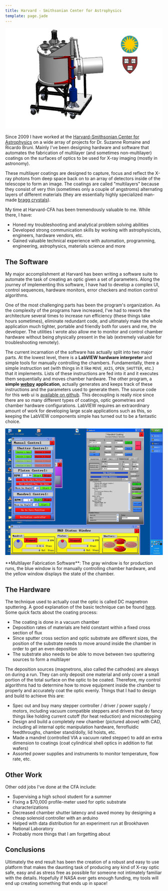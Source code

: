 ```yaml
---
title: Harvard - Smithsonian Center for Astrophysics
template: page.jade
---
```


<div class="media-container">

<img src="/images/projects/amf/chamber-logo.png">

</div>

Since 2009 I have worked at the [Harvard-Smithsonian Center for Astrophysics](http://www.cfa.harvard.edu/hea/) on a wide array of projects for Dr. Suzanne Romaine and Ricardo Bruni. Mainly I've been designing hardware and software that automates the fabrication of multilayer (and sometimes non-multilayer) coatings on the surfaces of optics to be used for X-ray imaging (mostly in astronomy).

These multilayer coatings are designed to capture, focus and reflect the X-ray photons from deep space back on to an array of detectors inside of the telescope to form an image. The coatings are called "multilayers" because they consist of very thin (sometimes only a couple of angstroms) alternating layers of different materials (they are essentially highly specialized man-made [bragg crystals](http://en.wikipedia.org/wiki/Bragg's_law)).

My time at Harvard-CFA has been tremendously valuable to me. While there, I have:

- Honed my troubleshooting and analytical problem solving abilities
- Developed strong communication skills by working with astrophysicists, engineers, hardware vendors, etc.
- Gained valuable technical experience with automation, programming, engineering, astrophysics, materials science and more

## The Software

My major accomplishment at Harvard has been writing a software suite to automate the task of creating an optic given a set of parameters. Along the journey of implementing this software, I have had to develop a complex UI, control sequences, hardware monitors, error checkers and motion control algorithms.

One of the most challenging parts has been the program's organization. As the complexity of the programs have increased, I've had to rework the architecture several times to increase run efficiency (these things take hours sometimes), eliminate redundant code, and ultimately make the whole application much tighter, portable and friendly both for users and me, the developer. The utilities I wrote also allow me to monitor and control chamber hardware without being physically present in the lab (extremely valuable for troubleshooting remotely).

The current incarnation of the software has actually split into two major parts. At the lowest level, there is a __LabVIEW hardware interpreter__ and simple tools for manually controlling the chambers. Fundamentally, there a simple instruction set (with things in it like `MOVE_AXIS`, `OPEN_SHUTTER`, etc.) that it implements. Lists of these instructions are fed into it and it executes them sequentially and moves chamber hardware. The other program, a __simple [webpy](http://webpy.org/) application__, actually generates and keeps track of these instructions and the parameters used to generate them. The source code for this web ui is [available on github](https://github.com/Stonelinks/amf). This decoupling is really nice since there are so many different types of coatings, optic geometries and chamber hardware configurations. LabVIEW requires an extraordinary amount of work for developing large scale applications such as this, so keeping the LabVIEW components simple has turned out to be a fantastic choice.

<div class="media-container">

<img src="/images/projects/amf/screen.jpg">

<p>**Multilayer Fabrication Software**: The gray window is for production runs, the blue window is for manually controlling chamber hardware, and the yellow window displays the state of the chamber.</p>

</div>

## The Hardware

The technique used to actually coat the optic is called DC magnetron sputtering. A good explanation of the basic technique can be found [here](http://www.ajaint.com/whatis.htm). Some quick facts about the coating process:

- The coating is done in a vacuum chamber
- Deposition rates of materials are held constant within a fixed cross section of flux
- Since sputter cross section and optic substrate are different sizes, the position of the substrate needs to move around inside the chamber in order to get an even deposition
- The substrate also needs to be able to move between two sputtering sources to form a multilayer

The deposition sources (magnetrons, also called the cathodes) are always on during a run. They can only deposit one material and only cover a small portion of the total surface on the optic to be coated. Therefore, my control algorithms had to determine how to move equipment inside the chamber to properly and accurately coat the optic evenly. Things that I had to design and build to achieve this are:

- Spec out and buy many stepper controller / driver / power supply / motors, including vacuum compatible steppers and drivers that do fancy things like holding current cutoff (for heat reduction) and microstepping
- Design and build a completely new chamber (pictured above) with CAD, including all internal optic manipulation hardware, ferrofluidic feedthroughs, chamber stand/dolly, lid hoists, etc.
- Made a mandrel (controlled VIA a vacuum rated stepper) to add an extra dimension to coatings (coat cylindrical shell optics in addition to flat wafers)
- Assorted power supplies and instruments to monitor temperature, flow rate, etc.

## Other Work

Other odd jobs I've done at the CFA include:

- Supervising a high school student for a summer
- Fixing a $70,000 profile-meter used for optic substrate characterizations
- Decreased chamber shutter latency and saved money by designing a cheap solenoid controller with an arduino
- Helped with data distribution for an experiment run at Brookhaven National Laboratory
- Probably more things that I am forgetting about

## Conclusions

Ultimately the end result has been the creation of a robust and easy to use platform that makes the daunting task of producing any kind of X-ray optic safe, easy and as stress free as possible for someone not intimately familiar with the details. Hopefully if NASA ever gets enough funding, my tools will end up creating something that ends up in space!
